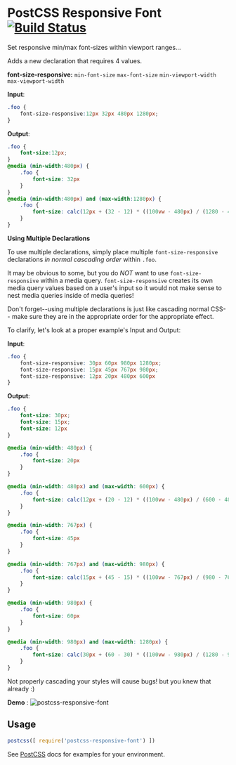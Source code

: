 # PostCSS Responsive Font [![Build Status][ci-img]][ci]

Set responsive min/max font-sizes within viewport ranges...

[PostCSS]: https://github.com/postcss/postcss
[ci-img]:  https://travis-ci.org/ccurtin/postcss-responsive-font.svg
[ci]:      https://travis-ci.org/ccurtin/postcss-responsive-font

Adds a new declaration that requires 4 values.

**font-size-responsive:** `min-font-size` `max-font-size` `min-viewport-width` `max-viewport-width`

**Input**:

```css
.foo {
    font-size-responsive:12px 32px 480px 1280px;
}
```

**Output**:
```css
.foo {
    font-size:12px;
}
@media (min-width:480px) {
    .foo {
        font-size: 32px
    }
}
@media (min-width:480px) and (max-width:1280px) {
    .foo {
        font-size: calc(12px + (32 - 12) * ((100vw - 480px) / (1280 - 480)))
    }
}
```


**Using Multiple Declarations**

To use multiple declarations, simply place multiple `font-size-responsive` declarations _in normal cascading order_ within `.foo`.

It may be obvious to some, but you do *NOT* want to use `font-size-responsive` within a media query. `font-size-responsive` creates its own media query values based on a user's input so it would not make sense to nest media queries inside of media queries!

Don't forget--using multiple declarations is just like cascading normal CSS-- make sure they are in the appropriate order for the appropriate effect.

To clarify, let's look at a proper example's Input and Output:

**Input**:

```css
.foo {
    font-size-responsive: 30px 60px 980px 1280px;
    font-size-responsive: 15px 45px 767px 980px;
    font-size-responsive: 12px 20px 480px 600px
}
```

**Output**:

```css
.foo {
    font-size: 30px;
    font-size: 15px;
    font-size: 12px
}

@media (min-width: 480px) {
    .foo {
        font-size: 20px
    }
}

@media (min-width: 480px) and (max-width: 600px) {
    .foo {
        font-size: calc(12px + (20 - 12) * ((100vw - 480px) / (600 - 480)))
    }
}

@media (min-width: 767px) {
    .foo {
        font-size: 45px
    }
}

@media (min-width: 767px) and (max-width: 980px) {
    .foo {
        font-size: calc(15px + (45 - 15) * ((100vw - 767px) / (980 - 767)))
    }
}

@media (min-width: 980px) {
    .foo {
        font-size: 60px
    }
}

@media (min-width: 980px) and (max-width: 1280px) {
    .foo {
        font-size: calc(30px + (60 - 30) * ((100vw - 980px) / (1280 - 980)))
    }
}
```

Not properly cascading your styles will cause bugs! but you knew that already :)

**Demo** :
![postcss-responsive-font](https://camo.githubusercontent.com/ad2eed53aceebb2070fdf443dfdf94cb6e84563e/68747470733a2f2f6368726973746f706865726a616d657363757274696e2e636f6d2f746d702f706f73746373732d726573706f6e736976652d666f6e742e676966)


## Usage

```js
postcss([ require('postcss-responsive-font') ])
```

See [PostCSS] docs for examples for your environment.
